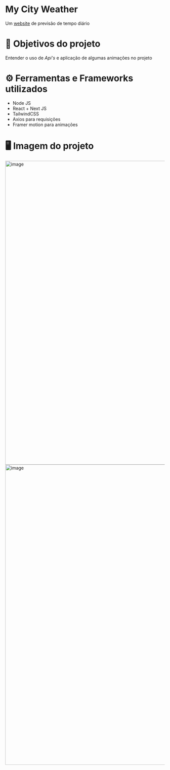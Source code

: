 # My City Weather 
Um <a href="https://my-city-weather-zeta.vercel.app/search" target="_blank">website</a> de previsão de tempo diário

# 🧠 Objetivos do projeto
Entender o uso de *Api's* e aplicação de algumas animações no projeto

# ⚙️ Ferramentas e Frameworks utilizados 
- Node JS
- React + Next JS
- TailwindCSS
- Axios para requisições
- Framer motion para animações
# 🖥️ Imagem do projeto
<img width="960" alt="image" src="https://github.com/JonatasMSS/My-City-Weather/assets/74430293/04b84164-6108-42cd-968f-77c770d3be21">
<img width="949" alt="image" src="https://github.com/JonatasMSS/My-City-Weather/assets/74430293/b238cb14-1718-4165-a154-76c12fe8d282">
